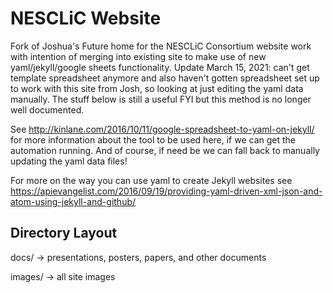 # NESCLiC Website
Fork of Joshua's Future home for the NESCLiC Consortium website work with intention of merging into existing site to make use of new yaml/jekyll/google sheets functionality. Update March 15, 2021: can't get template spreadsheet anymore and also haven't gotten spreadsheet set up to work with this site from Josh, so looking at just editing the yaml data manually. The stuff below is still a useful FYI but this method is no longer well documented.

See http://kinlane.com/2016/10/11/google-spreadsheet-to-yaml-on-jekyll/ for more information about the tool to be used here, if we can get the automation running. And of course, if need be we can fall back to manually updating the yaml data files!


For more on the way you can use yaml to create Jekyll websites see https://apievangelist.com/2016/09/19/providing-yaml-driven-xml-json-and-atom-using-jekyll-and-github/


## Directory Layout
docs/ 
-> presentations, posters, papers, and other documents

images/
-> all site images
